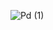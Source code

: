 
![Pd (1)](https://user-images.githubusercontent.com/78169319/173448553-e252d227-70f3-478c-a869-a9600055a510.png)
